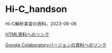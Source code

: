 # Hi-C_handson
Hi-C解析実習の資料。2023-06-06
  
[HTML資料へのリンク](https://khigashi1987.github.io/Hi-C_handson/)

[Google Colaboratoryバージョンの資料へのリンク](https://colab.research.google.com/github/khigashi1987/Hi-C_handson/blob/master/Hi_C_analysis_handson.ipynb)
